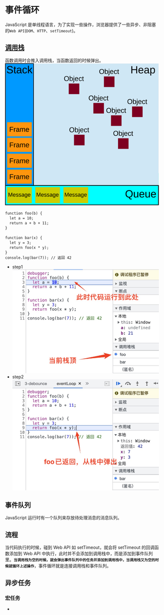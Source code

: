 # 事件循环

JavaScript 是单线程语言，为了实现一些操作，浏览器提供了一些异步、非阻塞的`Web API`(`DOM`、`HTTP`、`setTimeout`)。

## [调用栈](../调用栈)

函数调用时会推入调用栈，当函数返回的时候弹出。
![call_stack](./call_stack.svg)

```
function foo(b) {
  let a = 10;
  return a + b + 11;
}

function bar(x) {
  let y = 3;
  return foo(x * y);
}
console.log(bar(7)); // 返回 42
```

- step1
  ![debugger_call_stack_step1](./debugger_call_stack_step1.jpeg)
- step2
  ![debugger_call_stack_step2](./debugger_call_stack_step2.jpeg)

## 事件队列

JavaScript 运行时有一个队列来存放待处理消息的消息队列。

## 流程

当代码执行的时候，碰到 Web API 如 setTimeout，就会将 setTimeout 的回调函数添加到 Web API 中执行，此时并不会添加到调用栈中，而是添加到事件队列里。**`当调用栈为空的时候，就会弹出事件队列中的任务并添加到调用栈中，当调用栈又为空的时候就循环上述操作`**，事件循环就是连接调用栈和事件队列。

## 异步任务

### 宏任务

- <script>
- setTimeout
- setInterval
- setImmediate
- I/O
- UI Event
- requestAnimationFrame

### 微任务

- Promise.then()/resolve()
- process.nextTick
- MutaionObserver

### 机制
**当执行栈为空的时候，主线程会查看宏任务队列是否有事件存在，如果存在则将最老的宏任务添加到执行栈，在这个宏任务的执行过程中如果遇到微任务，就会将其添加到微任务队列中，当这个宏任务执行完之后会依次执行微任务队列。并且在宏任务执行完毕之后会检查渲染，然后GUI线程接管渲染来实现重绘和回流。当渲染完毕之后JS线程继续接管，开始继续从事件队列取最老的宏任务执行。**

### 训练
1.
```
setTimeout(function(){
  console.log('a');
});
new Promise(function(resolve){
  console.log('b');
  for(var i = 0;i < 10000;i++){
    i == 99 && resolve();
  }
}).then(function(){
  console.log('c');
})
console.log('d');
```
> 1. 执行script下的*宏任务*，遇到setTimeout，将其放入*宏任务队列*         
> 2. 遇到Promise,new Promise直接执行，打印b         
> 3. 遇到then方法，是*微任务*，放入*微任务队列*         
> 4. 遇到console.log('d')，直接打印         
> 5. 本轮*宏任务*执行完毕，查看*微任务*，发现then方法里面的函数，打印c         
> 6. 本轮event loop全部完成         
> 7. 下一轮循环，先执行*宏任务*，发现*宏任务队列*中还有一个setTimeout，打印a           
> // -> b,d,c,a
---
2.
```
console.log('a');

setTimeout(function() {
    console.log('b');
    process.nextTick(function() {
        console.log('c');
    })
    new Promise(function(resolve) {
        console.log('d');
        resolve();
    }).then(function() {
        console.log('e')
    })
})
process.nextTick(function() {
    console.log('f');
})
new Promise(function(resolve) {
    console.log('g');
    resolve();
}).then(function() {
    console.log('h')
})

setTimeout(function() {
    console.log('i');
    process.nextTick(function() {
        console.log('j');
    })
    new Promise(function(resolve) {
        console.log('k');
        resolve();
    }).then(function() {
        console.log('l')
    })
})
```
> a、g、f、h、b、d、c、e、i、k、j、l
---
3.
```
Promise.resolve().then(() => {
  console.log('1')
  setTimeout(() => {
    console.log('2')
  },0)
})

setTimeout(() => {
  console.log('3')
  Promise.resolve().then(() => {
    console.log('4')
  })
},0)
```
> 1、3、4、2

# 参考

[MDN|EventLoop](https://developer.mozilla.org/zh-CN/docs/Web/JavaScript/EventLoop)
